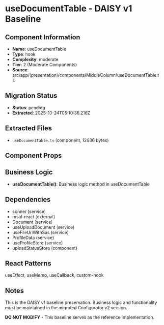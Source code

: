 # useDocumentTable - DAISY v1 Baseline

## Component Information

- **Name**: useDocumentTable
- **Type**: hook
- **Complexity**: moderate
- **Tier**: 2 (Moderate Components)
- **Source**: src/app/(presentation)/components/MiddleColumn/useDocumentTable.ts

## Migration Status

- **Status**: pending
- **Extracted**: 2025-10-24T05:10:36.216Z

## Extracted Files

- `useDocumentTable.ts` (component, 12636 bytes)

## Component Props



## Business Logic

- **useDocumentTable()**: Business logic method in useDocumentTable

## Dependencies

- sonner (service)
- msal-react (external)
- Document (service)
- useUploadDocument (service)
- useFileUrlWithSas (service)
- ProfileData (service)
- useProfileStore (service)
- uploadStatusStore (component)

## React Patterns

useEffect, useMemo, useCallback, custom-hook

## Notes

This is the DAISY v1 baseline preservation. Business logic and functionality
must be maintained in the migrated Configurator v2 version.

**DO NOT MODIFY** - This baseline serves as the reference implementation.
